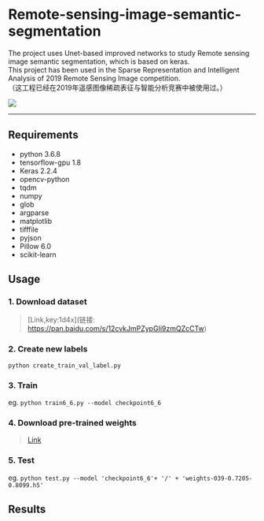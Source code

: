 # Remote-sensing-image-semantic-segmentation  
The project uses Unet-based improved networks to study Remote sensing image semantic segmentation, which is based on keras.  
This project has been used in the Sparse Representation and Intelligent Analysis of 2019 Remote Sensing Image competition.  
（这工程已经在2019年遥感图像稀疏表征与智能分析竞赛中被使用过。）  

![](https://github.com/TachibanaYoshino/Remote-sensing-image-semantic-segmentation/blob/master/illustration.png)  

----  
## Requirements  
- python 3.6.8  
- tensorflow-gpu 1.8 
- Keras 2.2.4
- opencv-python  
- tqdm  
- numpy  
- glob  
- argparse  
- matplotlib  
- tifffile  
- pyjson  
- Pillow 6.0  
- scikit-learn  

## Usage  
### 1. Download dataset  
> [Link,key:1d4x](链接: https://pan.baidu.com/s/12cvkJmPZypGIi9zmQZcCTw)  

### 2. Create new labels  
  `python create_train_val_label.py`  

### 3. Train  
  eg. `python train6_6.py --model checkpoint6_6`  
  
### 4. Download pre-trained weights  
> [Link](https://github.com/TachibanaYoshino/Remote-sensing-image-semantic-segmentation/releases/tag/checkpoint6_6)  

### 5. Test  
  eg. `python test.py --model 'checkpoint6_6'+ '/' + 'weights-039-0.7205-0.8099.h5'`  

## Results 
![]()  
